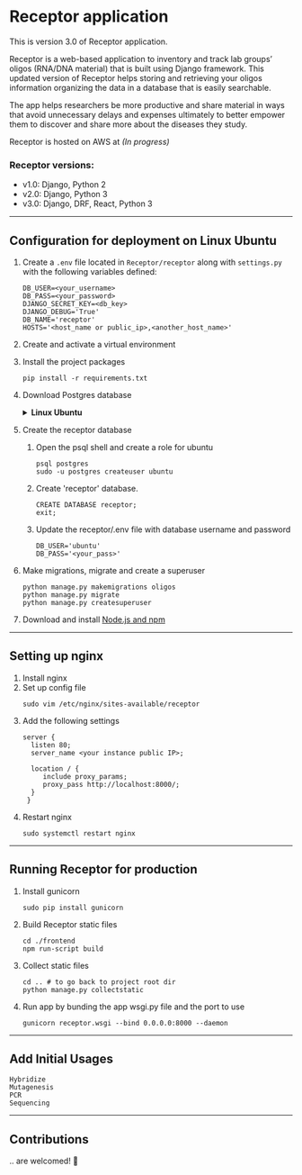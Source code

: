 # Receptor application

This is version 3.0 of Receptor application.

Receptor is a web-based application to inventory and track lab groups’ oligos (RNA/DNA material) that is built using Django framework. This updated version of Receptor helps storing and retrieving your oligos information organizing the data in a database that is easily searchable.

The app helps researchers be more productive and share material in ways that avoid unnecessary delays and expenses ultimately to better empower them to discover and share more about the diseases they study.

Receptor is hosted on AWS at *(In progress)*

### Receptor versions:
  - v1.0: Django, Python 2
  - v2.0: Django, Python 3
  - v3.0: Django, DRF, React, Python 3

---

## Configuration for deployment on Linux Ubuntu

1. Create a `.env` file located in `Receptor/receptor` along with `settings.py` with the following variables defined:
     ```
     DB_USER=<your_username>
     DB_PASS=<your_password>
     DJANGO_SECRET_KEY=<db_key>
     DJANGO_DEBUG='True'
     DB_NAME='receptor'
     HOSTS='<host_name or public_ip>,<another_host_name>'
     ```

2. Create and activate a virtual environment

3. Install the project packages
     ```
     pip install -r requirements.txt
     ```

4. Download Postgres database

     <details><summary><b>Linux Ubuntu</b></summary>

     ```
     sudo apt install libpq-dev python3.8-dev
     sudo apt install postgresql postgresql-contrib
     pip install psycopg2
     sudo -u postgres -i # creates postgres database for system user postgres
     ```

    </details>

5. Create the receptor database
     1. Open the psql shell and create a role for ubuntu
        ```
        psql postgres
        sudo -u postgres createuser ubuntu
        ```
    2. Create 'receptor' database.
        ```
        CREATE DATABASE receptor;
        exit;
        ```
     3. Update the receptor/.env file with database username and password
        ```
        DB_USER='ubuntu'
        DB_PASS='<your_pass>'
        ```

6. Make migrations, migrate and create a superuser
     ```
     python manage.py makemigrations oligos
     python manage.py migrate
     python manage.py createsuperuser
    ```

7. Download and install [Node.js and npm](https://docs.npmjs.com/downloading-and-installing-node-js-and-npm)

---

## Setting up nginx

1. Install nginx
2. Set up config file
   ```
   sudo vim /etc/nginx/sites-available/receptor
   ```
3. Add the following settings
   ```
   server {
     listen 80;
     server_name <your instance public IP>;

     location / {
        include proxy_params;
        proxy_pass http://localhost:8000/;
     }
    }
   ```
4. Restart nginx
   ```
   sudo systemctl restart nginx
   ```


---

## Running Receptor for production

1. Install gunicorn
   ```
   sudo pip install gunicorn
   ```
2. Build Receptor static files
     ```
     cd ./frontend
     npm run-script build
     ```
3. Collect static files
     ```
     cd .. # to go back to project root dir
     python manage.py collectstatic
     ```
4. Run app by bunding the app wsgi.py file and the port to use
     ```
     gunicorn receptor.wsgi --bind 0.0.0.0:8000 --daemon
     ```

---
## Add Initial Usages

```
Hybridize
Mutagenesis
PCR
Sequencing
```

---

## Contributions

.. are welcomed! 🤝
